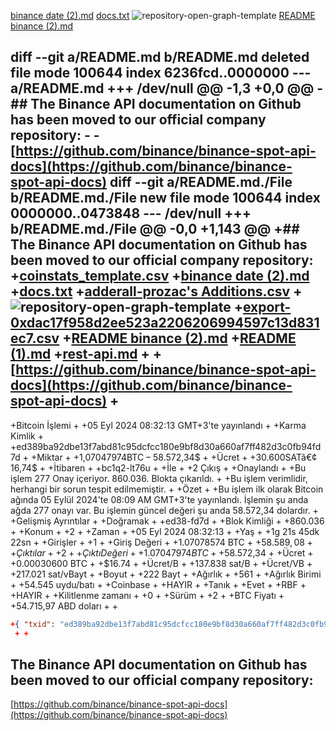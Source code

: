 [binance date (2).md](https://github.com/user-attachments/files/16918953/binance.date.2.md)
[docs.txt](https://github.com/user-attachments/files/16918952/docs.txt)
![repository-open-graph-template](https://github.com/user-attachments/assets/ce7d0b47-9b79-44d9-a108-5465200f60ed)
[README binance (2).md](https://github.com/user-attachments/files/16918951/README.binance.2.md)





## diff --git a/README.md b/README.md deleted file mode 100644 index 6236fcd..0000000 --- a/README.md +++ /dev/null @@ -1,3 +0,0 @@ -## The Binance API documentation on Github has been moved to our official company repository: - -[https://github.com/binance/binance-spot-api-docs](https://github.com/binance/binance-spot-api-docs) diff --git a/README.md./File b/README.md./File new file mode 100644 index 0000000..0473848 --- /dev/null +++ b/README.md./File @@ -0,0 +1,143 @@ +## The Binance API documentation on Github has been moved to our official company repository: +[coinstats_template.csv](https://github.com/user-attachments/files/16918922/coinstats_template.csv) +[binance date (2).md](https://github.com/user-attachments/files/16918921/binance.date.2.md) +[docs.txt](https://github.com/user-attachments/files/16918920/docs.txt) +[adderall-prozac's Additions.csv](https://github.com/user-attachments/files/16918919/adderall-prozac.s.Additions.csv) +![repository-open-graph-template](https://github.com/user-attachments/assets/f7ee9b26-8054-43ec-b4ab-535134e11fda) +[export-0xdac17f958d2ee523a2206206994597c13d831ec7.csv](https://github.com/user-attachments/files/16918918/export-0xdac17f958d2ee523a2206206994597c13d831ec7.csv) +[README binance (2).md](https://github.com/user-attachments/files/16918917/README.binance.2.md) +[README (1).md](https://github.com/user-attachments/files/16918916/README.1.md) +[rest-api.md](https://github.com/user-attachments/files/16918915/rest-api.md) + +[https://github.com/binance/binance-spot-api-docs](https://github.com/binance/binance-spot-api-docs) +
+Bitcoin İşlemi + +05 Eyl 2024 08:32:13 GMT+3'te yayınlandı + +Karma Kimlik + +ed389ba92dbe13f7abd81c95dcfcc180e9bf8d30a660af7ff482d3c0fb94fd7d + +Miktar + +1,07047974BTC – 58.572,34$ + +Ücret + +30.600SATâ€¢ 16,74$ + +İtibaren + +bc1q2-lt76u + +İle + +2 Çıkış + +Onaylandı + +Bu işlem 277 Onay içeriyor. 860.036. Blokta çıkarıldı. + +Bu işlem verimlidir, herhangi bir sorun tespit edilmemiştir. + +Özet + +Bu işlem ilk olarak Bitcoin ağında 05 Eylül 2024'te 08:09 AM GMT+3'te yayınlandı. İşlemin şu anda ağda 277 onayı var. Bu işlemin güncel değeri şu anda 58.572,34 dolardır. + +Gelişmiş Ayrıntılar + +Doğramak + +ed38-fd7d + +Blok Kimliği + +860.036 + +Konum + +2 + +Zaman + +05 Eyl 2024 08:32:13 + +Yaş + +1g 21s 45dk 22sn + +Girişler + +1 + +Giriş Değeri + +1.07078574 BTC + +$58.589,08 + +Çıktılar + +2 + +Çıktı Değeri + +1.07047974 BTC + +$58.572,34 + +Ücret + +0.00030600 BTC + +$16.74 + +Ücret/B + +137.838 sat/B + +Ücret/VB + +217.021 sat/vBayt + +Boyut + +222 Bayt + +Ağırlık + +561 + +Ağırlık Birimi + +54.545 uydu/batı + +Coinbase + +HAYIR + +Tanık + +Evet + +RBF + +HAYIR + +Kilitlenme zamanı + +0 + +Sürüm + +2 + +BTC Fiyatı + +54.715,97 ABD doları + +

```JSON
+{ "txid": "ed389ba92dbe13f7abd81c95dcfcc180e9bf8d30a660af7ff482d3c0fb94fd7d", "size": 222, "version": 2, "locktime": 0, "fee": 30600, "inputs": [ { "coinbase": false, "txid": "b365794d1748779789367c197128f14d51c4c840172762961773be49d14edb62", "output": 0, "sigscript": "", "sequence": 4294967293, "pkscript": "00145520a7134dd997a0c8c4289360ca39fbb6fbed2b", "değer": 107078574, "adres": "bc1q25s2wy6dmxt6pjxy9zfkpj3elwm0hmftvlt76u", "tanık": [ "304402207a5f50189519a04c7e10d0a26c40a810c8615316d611c1a87f2ac9c375efa49d022071701d8fdf84f27994b14d17c5e6a6422c46d393292aaca6970b6b68e9120f9101", "02158075747f9d1060e3c332ce254c80d69c758473d1d210e39317523fda404288" ] } ], "çıktılar": [ { "adres": "bc1qqlxcxl6k9d23pangnmpmprpwfanfl5dua0jtz0", "pkscript": "001407cd837f562b5510f6689ec3b08c2e4f669fd1bc", "değer": 69805500, "harcanan": true, "harcayan": { "txid": "e1f80e247fcda1ddf896580578f648551a601f3b083f7512f248efbc4f3e4411", "giriş": 0 } }, { "adres": "bc1qn6cvr347h9ymhpzcdlzr2ggp3zw5ta5yd08lwp", "pkscript": "00149eb0c1c6beb949bb84586fc4352101889d45f684", "değer": 37242474, "harcanan": true, "harcayan": { "txid": "78b847efb0afac6d309728821499ed2ee1f18b76cedfcbdccf28435550a5f800", "giriş": 1 } } ], "blok": { "yükseklik": 860036, "konum": 2 }, "silindi": false, "zaman": 1725557533, "rbf": false, "ağırlık": 561 }
 + +

```



## The Binance API documentation on Github has been moved to our official company repository:

[https://github.com/binance/binance-spot-api-docs](https://github.com/binance/binance-spot-api-docs)
